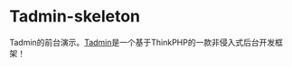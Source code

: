 Tadmin-skeleton
====

Tadmin的前台演示。[Tadmin](https://github.com/leeqvip/tadmin)是一个基于ThinkPHP的一款非侵入式后台开发框架！
